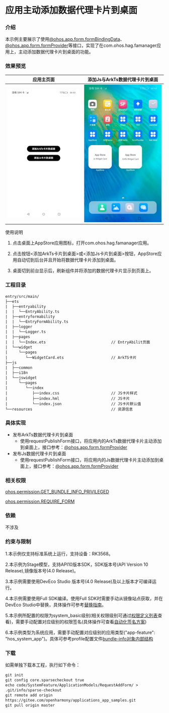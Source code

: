 # 应用主动添加数据代理卡片到桌面

### 介绍

本示例主要展示了使用[@ohos.app.form.formBindingData](https://gitee.com/openharmony/docs/blob/master/zh-cn/application-dev/reference/apis-form-kit/js-apis-app-form-formBindingData.md)、[@ohos.app.form.formProvider](https://gitee.com/openharmony/docs/blob/master/zh-cn/application-dev/reference/apis-form-kit/js-apis-app-form-formProvider.md)等接口，实现了在com.ohos.hag.famanager应用上，主动添加数据代理卡片到桌面的功能。

### 效果预览

| 应用主页面                          | 添加Js与ArkTs数据代理卡片到桌面        |
| ------- | ------- |
| ![AppStor_main](./screenshots/zh/menu.jpeg) | ![AppStor_preview](./screenshots/zh/card.jpeg) |

使用说明

1. 点击桌面上AppStore应用图标，打开com.ohos.hag.famanager应用。

2. 点击按钮<添加ArkTs卡片到桌面>或<添加Js卡片到桌面>按钮，AppStore应用自动切到后台并且开始将数据代理卡片添加到桌面。

3. 桌面切到前台显示后，刷新组件并将添加的数据代理卡片显示到页面上。

### 工程目录

```
entry/src/main/
├──ets
|  ├──entryability
|  |  └──EntryAbility.ts
|  ├──entryformability
|  |  └──EntryFormAbility.ts                         
|  ├──logger                   
|  |  └──Logger.ts
|  ├──pages
|  |  └──Index.ets                             // EntryAbilit页面
|  └──widget
|     └──pages
|        └──WidgetCard.ets                     // ArkTS卡片
├──js
|  ├──common
|  ├──i18n
|  └──jswidget
|     └──pages
|        └──index
|           ├──index.css                       // JS卡片样式
|           ├──index.hml                       // JS卡片
|           └──index.json                      // JS卡片默认值
└──resources                                   // 资源信息
```

### 具体实现

- 发布ArkTs数据代理卡片到桌面
  - 使用requestPublishForm接口，将应用内的ArkTs数据代理卡片主动添加到桌面上，接口参考：[@ohos.app.form.formProvider](https://gitee.com/openharmony/docs/blob/master/zh-cn/application-dev/reference/apis-form-kit/js-apis-app-form-formProvider.md)
- 发布Js数据代理卡片到桌面
  - 使用requestPublishForm接口，将应用内的Js数据代理卡片主动添加到桌面上，接口参考：[@ohos.app.form.formProvider](https://gitee.com/openharmony/docs/blob/master/zh-cn/application-dev/reference/apis-form-kit/js-apis-app-form-formProvider.md)

### 相关权限

[ohos.permission.GET_BUNDLE_INFO_PRIVILEGED](https://gitee.com/openharmony/docs/blob/master/zh-cn/application-dev/security/AccessToken/permissions-for-system-apps.md#ohospermissionget_bundle_info_privileged)

[ohos.permission.REQUIRE_FORM](https://gitee.com/openharmony/docs/blob/master/zh-cn/application-dev/security/AccessToken/permissions-for-system-apps.md#ohospermissionrequire_form)

### 依赖

不涉及

### 约束与限制

1.本示例仅支持标准系统上运行，支持设备：RK3568。

2.本示例为Stage模型，支持API10版本SDK，SDK版本号(API Version 10 Release),镜像版本号(4.0 Release)。

3.本示例需要使用DevEco Studio 版本号(4.0 Release)及以上版本才可编译运行。

4.本示例需要使用Full SDK编译。使用Full SDK时需要手动从镜像站点获取，并在DevEco Studio中替换，具体操作可参考[替换指南]( https://gitee.com/openharmony/docs/blob/master/zh-cn/application-dev/faqs/full-sdk-switch-guide.md )。

5.本示例所配置的权限为system_basic级别(相关权限级别可通过[权限定义列表]( https://gitee.com/openharmony/docs/blob/master/zh-cn/application-dev/security/AccessToken/permissions-for-system-apps.md )查看)，需要手动配置对应级别的权限签名(具体操作可查看[自动化签名方案](https://docs.openharmony.cn/pages/v4.0/zh-cn/application-dev/security/hapsigntool-overview.md/))

6.本示例类型为系统应用，需要手动配置对应级别的应用类型("app-feature": "hos_system_app")。具体可参考profile配置文件[bundle-info对象内部结构](https://gitee.com/openharmony/docs/blob/eb73c9e9dcdd421131f33bb8ed6ddc030881d06f/zh-cn/application-dev/security/app-provision-structure.md#bundle-info%E5%AF%B9%E8%B1%A1%E5%86%85%E9%83%A8%E7%BB%93%E6%9E%84)

### 下载

如需单独下载本工程，执行如下命令：
```
git init
git config core.sparsecheckout true
echo code/SystemFeature/ApplicationModels/RequestAddForm/ > .git/info/sparse-checkout
git remote add origin https://gitee.com/openharmony/applications_app_samples.git
git pull origin master
```